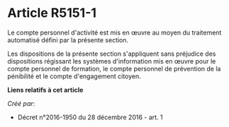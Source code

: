 # Article R5151-1

Le compte personnel d'activité est mis en œuvre au moyen du traitement automatisé défini par la présente section. 

Les  dispositions de la présente section s'appliquent sans préjudice des  dispositions régissant les systèmes d'information
mis en œuvre pour le  compte personnel de formation, le compte personnel de prévention de la  pénibilité et le compte
d'engagement citoyen.

**Liens relatifs à cet article**

_Créé par_:

  - Décret n°2016-1950 du 28 décembre 2016 - art. 1
